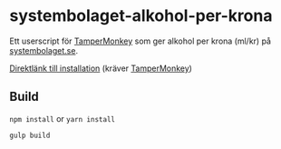 # systembolaget-alkohol-per-krona

Ett userscript för [TamperMonkey](https://github.com/OpenUserJs/OpenUserJS.org/wiki/Tampermonkey-for-Chrome)
som ger alkohol per krona (ml/kr) på [systembolaget.se](http://www.systembolaget.se).

[Direktlänk till installation](https://github.com/TheAOS/systembolaget-alkohol-per-krona/raw/master/dist/systembolaget-alkohol-per-krona.user.js) (kräver [TamperMonkey](https://github.com/OpenUserJs/OpenUserJS.org/wiki/Tampermonkey-for-Chrome))

## Build
`npm install` or `yarn install`

`gulp build`

